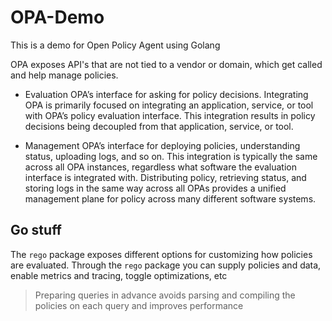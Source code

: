 # OPA-Demo
This is a demo for Open Policy Agent using Golang

OPA exposes API's that are not tied to a vendor or domain, which get called and help manage policies.

- Evaluation
    OPA’s interface for asking for policy decisions. Integrating OPA is primarily focused on integrating an application, service, or tool with OPA’s policy evaluation interface. This integration results in policy decisions being decoupled from that application, service, or tool.

- Management
    OPA’s interface for deploying policies, understanding status, uploading logs, and so on. This integration is typically the same across all OPA instances, regardless what software the evaluation interface is integrated with. Distributing policy, retrieving status, and storing logs in the same way across all OPAs provides a unified management plane for policy across many different software systems.

## Go stuff
The `rego` package exposes different options for customizing how policies are evaluated. Through the `rego` package you can supply policies and data, enable metrics and tracing, toggle optimizations, etc

> Preparing queries in advance avoids parsing and compiling the policies on each query and improves performance

